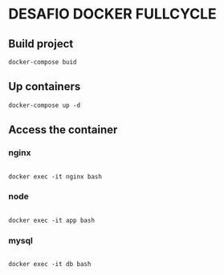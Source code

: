 # DESAFIO DOCKER FULLCYCLE

## Build project

<code>docker-compose buid</code>

## Up containers

<code>docker-compose up -d</code>

## Access the container

### nginx
<code>
docker exec -it nginx bash
</code>

### node
<code>
docker exec -it app bash
</code>

### mysql
<code>
docker exec -it db bash
</code>